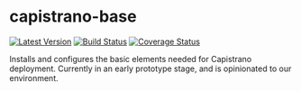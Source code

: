 # capistrano-base

[![Latest Version](http://img.shields.io/github/release/thirdwavellc/chef-capistrano-base.svg?style=flat-square)][release]
[![Build Status](http://img.shields.io/travis-ci/thirdwavellc/chef-capistrano-base.svg?branch=master&style=flat-square)][build]
[![Coverage Status](https://img.shields.io/coveralls/thirdwavellc/chef-capistrano-base.svg?style=flat-square)][coverage]

[release]: https://github.com/thirdwavellc/chef-capistrano-base/releases
[build]: https://travis-ci.org/thirdwavellc/chef-capistrano-base
[coverage]: https://coveralls.io/r/thirdwavellc/chef-capistrano-base

Installs and configures the basic elements needed for Capistrano deployment.
Currently in an early prototype stage, and is opinionated to our environment.
